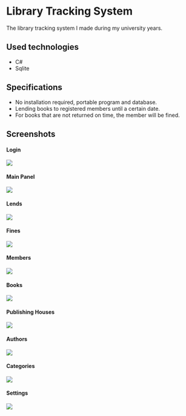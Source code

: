 # Library Tracking System

The library tracking system I made during my university years.

## Used technologies
- C#
- Sqlite

## Specifications
- No installation required, portable program and database.
- Lending books to registered members until a certain date.
- For books that are not returned on time, the member will be fined.

## Screenshots

#### Login
![](screenshots/login.png)

#### Main Panel
![](screenshots/main_panel.png)

#### Lends
![](screenshots/lends.png)

#### Fines
![](screenshots/fines.png)

#### Members
![](screenshots/members.png)

#### Books
![](screenshots/books.png)

#### Publishing Houses
![](screenshots/publishing_houses.png)

#### Authors
![](screenshots/authors.png)

#### Categories
![](screenshots/categories.png)

#### Settings
![](screenshots/settings.png)